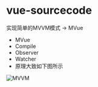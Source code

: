 # vue-sourcecode

实现简单的MVVM模式 -> MVue

* MVue
* Compile
* Observer
* Watcher
* 原理大致如下图所示


![MVVM](https://i2.wp.com/imgconvert.csdnimg.cn/aHR0cHM6Ly9zczMuYmRzdGF0aWMuY29tLzcwY0Z2OFNoX1ExWW54R2twb1dLMUhGNmhoeS9pdC91PTE0MjY5MDczMDEsMTI3ODkwMTA5MiZmbT0yNiZncD0wLmpwZw?x-oss-process=image/format,png)
